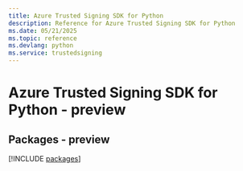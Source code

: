 ```yaml
---
title: Azure Trusted Signing SDK for Python
description: Reference for Azure Trusted Signing SDK for Python
ms.date: 05/21/2025
ms.topic: reference
ms.devlang: python
ms.service: trustedsigning
---
```

# Azure Trusted Signing SDK for Python - preview
## Packages - preview
[!INCLUDE [packages](trusted-signing-index.md)]